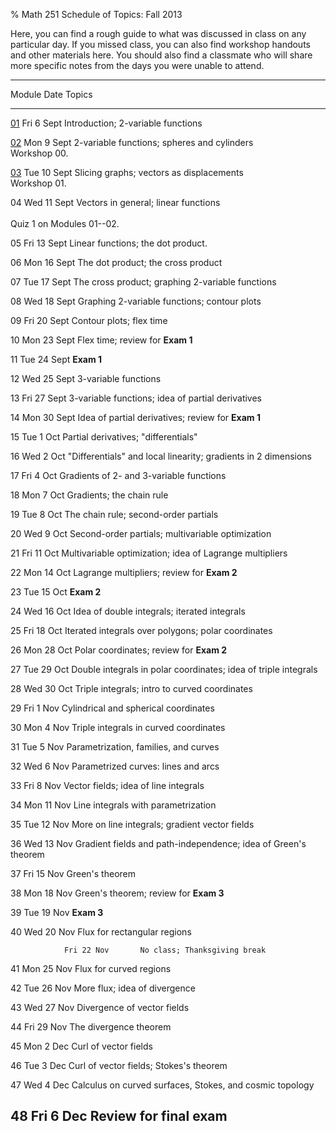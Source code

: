 % Math 251 Schedule of Topics: Fall 2013

Here, you can find a rough guide to what was discussed in class on any
particular day. If you missed class, you can also find workshop handouts
and other materials here. You should also find a classmate who will share
more specific notes from the days you were unable to attend.


------------------------------------------------------------------------------------
 Module            Date          Topics <!--links are workshops-->
------------  ---------------    ---------------------------------------------------
  [01][m01]     Fri 6 Sept       Introduction; 2-variable functions
                                                                  
  [02][m02]     Mon 9 Sept       2-variable functions; spheres and cylinders
                                 <br />
                                 Workshop 00<!--add link-->.
      
  [03][m03]     Tue 10 Sept      Slicing graphs; vectors as displacements
                                 <br />
                                 Workshop 01<!--add link-->.
                                 
  04            Wed 11 Sept      Vectors in general; linear functions
                                 <br />                 
                                 Quiz 1 on Modules 01--02.                                                      

  05            Fri 13 Sept      Linear functions; the dot product.

  06            Mon 16 Sept      The dot product; the cross product
                                                                       
  07            Tue 17 Sept      The cross product; graphing 2-variable functions
                                                                       
  08            Wed 18 Sept      Graphing 2-variable functions; contour plots
                                 
  09            Fri 20 Sept      Contour plots; flex time
                                                                       
  10            Mon 23 Sept      Flex time; review for **Exam 1**
                                 
  11            Tue 24 Sept      **Exam 1**
                                 
  12            Wed 25 Sept      3-variable functions
                                                                       
  13            Fri 27 Sept      3-variable functions; idea of partial derivatives
                                                                       
  14            Mon 30 Sept      Idea of partial derivatives; review for **Exam 1**
                                                                                                              
  15            Tue 1 Oct        Partial derivatives; "differentials"
                                                                       
  16            Wed 2 Oct        "Differentials" and local linearity; gradients in 2 dimensions 
                                                                       
  17            Fri 4 Oct        Gradients of 2- and 3-variable functions
                                                                       
  18            Mon 7 Oct        Gradients; the chain rule
                                                                       
  19            Tue 8 Oct        The chain rule; second-order partials
                                                                       
  20            Wed 9 Oct        Second-order partials; multivariable optimization
                                                                       
  21            Fri 11 Oct       Multivariable optimization; idea of Lagrange multipliers
                                                                                                   
  22            Mon 14 Oct       Lagrange multipliers; review for **Exam 2**
                                                                       
  23            Tue 15 Oct       **Exam 2**
                                                                       
  24            Wed 16 Oct       Idea of double integrals; iterated integrals
                                 
  25            Fri 18 Oct       Iterated integrals over polygons; polar coordinates
                                                                       
  26            Mon 28 Oct       Polar coordinates; review for **Exam 2**
                                                                                                             
  27            Tue 29 Oct       Double integrals in polar coordinates; idea of triple integrals
                                                                       
  28            Wed 30 Oct       Triple integrals; intro to curved coordinates
                                                                       
  29            Fri 1 Nov        Cylindrical and spherical coordinates
                                                                       
  30            Mon 4 Nov        Triple integrals in curved coordinates
                                                                       
  31            Tue 5 Nov        Parametrization, families, and curves
                                                                       
  32            Wed 6 Nov        Parametrized curves: lines and arcs
                                                                       
  33            Fri 8 Nov        Vector fields; idea of line integrals
                                                                       
  34            Mon 11 Nov       Line integrals with parametrization
                                                                       
  35            Tue 12 Nov       More on line integrals; gradient vector fields
                                                                       
  36            Wed 13 Nov       Gradient fields and path-independence; idea of Green's theorem
                                                                       
  37            Fri 15 Nov       Green's theorem
                                                                       
  38            Mon 18 Nov       Green's theorem; review for **Exam 3**
                                                                       
  39            Tue 19 Nov       **Exam 3**
                                                                       
  40            Wed 20 Nov       Flux for rectangular regions
                                                                       
                Fri 22 Nov       No class; Thanksgiving break
                                                                       
  41            Mon 25 Nov       Flux for curved regions
                                                                       
  42            Tue 26 Nov       More flux; idea of divergence
                                                                       
  43            Wed 27 Nov       Divergence of vector fields
                                                                       
  44            Fri 29 Nov       The divergence theorem
                                                                       
  45            Mon 2 Dec        Curl of vector fields
                                                                       
  46            Tue 3 Dec        Curl of vector fields; Stokes's theorem
                                                                                                             
  47            Wed 4 Dec        Calculus on curved surfaces, Stokes, and cosmic topology
                                                                       
  48            Fri 6 Dec        Review for final exam
------------------------------------------------------------------------------------

[m01]: modules/01/Module.html
[m02]: modules/02/Module.html
[m03]: modules/03/Module.html
